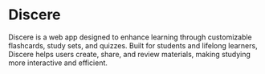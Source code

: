 # Discere
Discere is a web app designed to enhance learning through customizable flashcards, study sets, and quizzes. Built for students and lifelong learners, Discere helps users create, share, and review materials, making studying more interactive and efficient.

